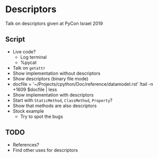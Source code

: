 # Descriptors

Talk on descriptors given at PyCon Israel 2019

## Script
- Live code?
    - Log terminal
    - %pycat
- Talk on `getattr`
- Show implementation without descriptors
- Show descriptors (binary file mode)
- docfile = '~/Projects/cpython/Doc/reference/datamodel.rst'
  !tail -n +1609 $docfile | less
- Show implementation with descriptors
- Start with `StaticMethod`, `ClassMethod`, `Property`?
- Show that methods are also descriptors
- Stock example 
    - Try to spot the bugs

## TODO
- References?
- Find other uses for descriptors
